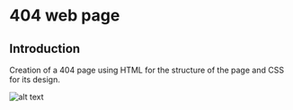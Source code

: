 # 404 web page

## Introduction

Creation of a 404 page using HTML for the structure of the page and CSS for its design.


![alt text](404.gif=400x300)
